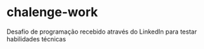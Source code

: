 # chalenge-work
Desafio de programação recebido através do LinkedIn para testar habilidades técnicas
